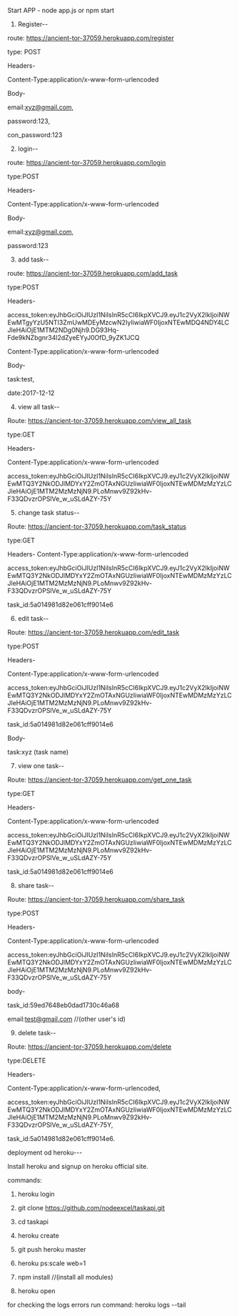 Start APP - node app.js or npm start 


1. Register--

route: https://ancient-tor-37059.herokuapp.com/register

type: POST

Headers-

Content-Type:application/x-www-form-urlencoded

Body-

email:xyz@gmail.com,

password:123,

con_password:123



2. login--

route: https://ancient-tor-37059.herokuapp.com/login

type:POST

Headers-

Content-Type:application/x-www-form-urlencoded

Body-

email:xyz@gmail.com,

password:123


3. add task--

route: https://ancient-tor-37059.herokuapp.com/add_task

type:POST

Headers-

access_token:eyJhbGciOiJIUzI1NiIsInR5cCI6IkpXVCJ9.eyJ1c2VyX2lkIjoiNWEwMTgyYzU5NTI3ZmUwMDEyMzcwN2IyIiwiaWF0IjoxNTEwMDQ4NDY4LCJleHAiOjE1MTM2NDg0Njh9.DG93Hq-Fde9kNZbgnr34l2dZyeEYyJ0OfD_9yZK1JCQ

Content-Type:application/x-www-form-urlencoded


Body-

task:test,

date:2017-12-12


4. view all task--

Route: https://ancient-tor-37059.herokuapp.com/view_all_task

type:GET

Headers-

Content-Type:application/x-www-form-urlencoded

access_token:eyJhbGciOiJIUzI1NiIsInR5cCI6IkpXVCJ9.eyJ1c2VyX2lkIjoiNWEwMTQ3Y2NkODJlMDYxY2ZmOTAxNGUzIiwiaWF0IjoxNTEwMDMzMzYzLCJleHAiOjE1MTM2MzMzNjN9.PLoMnwv9Z92kHv-F33QDvzrOPSlVe_w_uSLdAZY-75Y


5. change task status--

Route: https://ancient-tor-37059.herokuapp.com/task_status

type:GET

Headers-
Content-Type:application/x-www-form-urlencoded

access_token:eyJhbGciOiJIUzI1NiIsInR5cCI6IkpXVCJ9.eyJ1c2VyX2lkIjoiNWEwMTQ3Y2NkODJlMDYxY2ZmOTAxNGUzIiwiaWF0IjoxNTEwMDMzMzYzLCJleHAiOjE1MTM2MzMzNjN9.PLoMnwv9Z92kHv-F33QDvzrOPSlVe_w_uSLdAZY-75Y

task_id:5a014981d82e061cff9014e6


6. edit task--

Route: https://ancient-tor-37059.herokuapp.com/edit_task

type:POST

Headers-

Content-Type:application/x-www-form-urlencoded

access_token:eyJhbGciOiJIUzI1NiIsInR5cCI6IkpXVCJ9.eyJ1c2VyX2lkIjoiNWEwMTQ3Y2NkODJlMDYxY2ZmOTAxNGUzIiwiaWF0IjoxNTEwMDMzMzYzLCJleHAiOjE1MTM2MzMzNjN9.PLoMnwv9Z92kHv-F33QDvzrOPSlVe_w_uSLdAZY-75Y

task_id:5a014981d82e061cff9014e6

Body-

task:xyz (task name)


7. view one task--

Route: https://ancient-tor-37059.herokuapp.com/get_one_task

type:GET

Headers-

Content-Type:application/x-www-form-urlencoded

access_token:eyJhbGciOiJIUzI1NiIsInR5cCI6IkpXVCJ9.eyJ1c2VyX2lkIjoiNWEwMTQ3Y2NkODJlMDYxY2ZmOTAxNGUzIiwiaWF0IjoxNTEwMDMzMzYzLCJleHAiOjE1MTM2MzMzNjN9.PLoMnwv9Z92kHv-F33QDvzrOPSlVe_w_uSLdAZY-75Y

task_id:5a014981d82e061cff9014e6


8. share task--

Route: https://ancient-tor-37059.herokuapp.com/share_task

type:POST

Headers-

Content-Type:application/x-www-form-urlencoded

access_token:eyJhbGciOiJIUzI1NiIsInR5cCI6IkpXVCJ9.eyJ1c2VyX2lkIjoiNWEwMTQ3Y2NkODJlMDYxY2ZmOTAxNGUzIiwiaWF0IjoxNTEwMDMzMzYzLCJleHAiOjE1MTM2MzMzNjN9.PLoMnwv9Z92kHv-F33QDvzrOPSlVe_w_uSLdAZY-75Y

body-

task_id:59ed7648eb0dad1730c46a68  

email:test@gmail.com     //(other user's id)


9. delete task--

Route: https://ancient-tor-37059.herokuapp.com/delete

type:DELETE


Headers-

Content-Type:application/x-www-form-urlencoded,

access_token:eyJhbGciOiJIUzI1NiIsInR5cCI6IkpXVCJ9.eyJ1c2VyX2lkIjoiNWEwMTQ3Y2NkODJlMDYxY2ZmOTAxNGUzIiwiaWF0IjoxNTEwMDMzMzYzLCJleHAiOjE1MTM2MzMzNjN9.PLoMnwv9Z92kHv-F33QDvzrOPSlVe_w_uSLdAZY-75Y,

task_id:5a014981d82e061cff9014e6.




deployment od heroku---

Install heroku and signup on heroku official site.

commands: 

1. heroku login

2. git clone https://github.com/nodeexcel/taskapi.git 

3. cd taskapi

4. heroku create

5. git push heroku master

6. heroku ps:scale web=1

7. npm install    //(install all modules)

8. heroku open

for checking the logs errors run command: heroku logs --tail